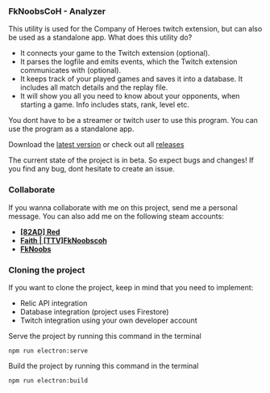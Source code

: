 ### FkNoobsCoH - Analyzer

This utility is used for the Company of Heroes twitch extension, but can also be used as a standalone app. What does this utility do?

 - It connects your game to the Twitch extension (optional).
 - It parses the logfile and emits events, which the Twitch extension communicates with (optional).
 - It keeps track of your played games and saves it into a database. It includes all match details and the replay file.
 - It will show you all you need to know about your opponents, when starting a game. Info includes stats, rank, level etc.

You dont have to be a streamer or twitch user to use this program. You can use the program as a standalone app.

Download the [latest version](https://github.com/redbullzuiper/coh-analyzer-app/releases/download/v0.1.0-beta.1/FkNoobsCoH.-.Analyzer.0.1.0.exe) or check out all [releases](https://github.com/redbullzuiper/coh-analyzer-app/releases)
 
The current state of the project is in beta. So expect bugs and changes! If you find any bug, dont hesitate to create an issue.

### Collaborate
If you wanna collaborate with me on this project, send me a personal message. You can also add me on the following steam accounts:

 - **[\[82AD\] Red](https://steamcommunity.com/profiles/76561198036527204/)**
 - **[Faith | \[TTV\]FkNoobscoh](https://steamcommunity.com/profiles/76561198884295259)** 
 - **[FkNoobs](https://steamcommunity.com/profiles/76561198170623519)**

### Cloning the project

If you want to clone the project, keep in mind that you need to implement:

 - Relic API integration 
 - Database integration (project uses Firestore)
 - Twitch integration using your own developer account

Serve the project by running this command in the terminal

    npm run electron:serve

Build the project by running this command in the terminal

    npm run electron:build
